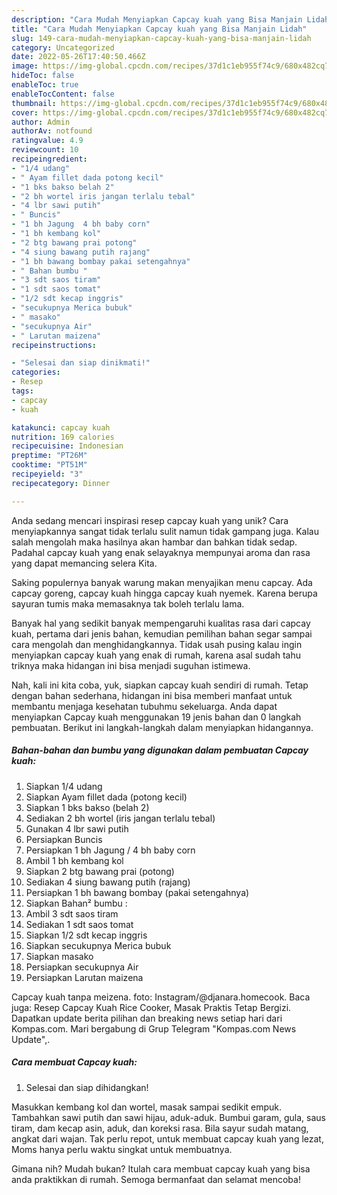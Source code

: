```yaml
---
description: "Cara Mudah Menyiapkan Capcay kuah yang Bisa Manjain Lidah"
title: "Cara Mudah Menyiapkan Capcay kuah yang Bisa Manjain Lidah"
slug: 149-cara-mudah-menyiapkan-capcay-kuah-yang-bisa-manjain-lidah
category: Uncategorized
date: 2022-05-26T17:40:50.466Z
image: https://img-global.cpcdn.com/recipes/37d1c1eb955f74c9/680x482cq70/capcay-kuah-foto-resep-utama.jpg
hideToc: false
enableToc: true
enableTocContent: false
thumbnail: https://img-global.cpcdn.com/recipes/37d1c1eb955f74c9/680x482cq70/capcay-kuah-foto-resep-utama.jpg
cover: https://img-global.cpcdn.com/recipes/37d1c1eb955f74c9/680x482cq70/capcay-kuah-foto-resep-utama.jpg
author: Admin
authorAv: notfound
ratingvalue: 4.9
reviewcount: 10
recipeingredient:
- "1/4 udang"
- " Ayam fillet dada potong kecil"
- "1 bks bakso belah 2"
- "2 bh wortel iris jangan terlalu tebal"
- "4 lbr sawi putih"
- " Buncis"
- "1 bh Jagung  4 bh baby corn"
- "1 bh kembang kol"
- "2 btg bawang prai potong"
- "4 siung bawang putih rajang"
- "1 bh bawang bombay pakai setengahnya"
- " Bahan bumbu "
- "3 sdt saos tiram"
- "1 sdt saos tomat"
- "1/2 sdt kecap inggris"
- "secukupnya Merica bubuk"
- " masako"
- "secukupnya Air"
- " Larutan maizena"
recipeinstructions:

- "Selesai dan siap dinikmati!"
categories:
- Resep
tags:
- capcay
- kuah

katakunci: capcay kuah 
nutrition: 169 calories
recipecuisine: Indonesian
preptime: "PT26M"
cooktime: "PT51M"
recipeyield: "3"
recipecategory: Dinner

---
```





Anda sedang mencari inspirasi resep capcay kuah yang unik? Cara menyiapkannya sangat tidak terlalu sulit namun tidak gampang juga. Kalau salah mengolah maka hasilnya akan hambar dan bahkan tidak sedap. Padahal capcay kuah yang enak selayaknya mempunyai aroma dan rasa yang dapat memancing selera Kita.





Saking populernya banyak warung makan menyajikan menu capcay. Ada capcay goreng, capcay kuah hingga capcay kuah nyemek. Karena berupa sayuran tumis maka memasaknya tak boleh terlalu lama.

Banyak hal yang sedikit banyak mempengaruhi kualitas rasa dari capcay kuah, pertama dari jenis bahan, kemudian pemilihan bahan segar sampai cara mengolah dan menghidangkannya. Tidak usah pusing kalau ingin menyiapkan capcay kuah yang enak di rumah, karena asal sudah tahu triknya maka hidangan ini bisa menjadi suguhan istimewa.






Nah, kali ini kita coba, yuk, siapkan capcay kuah sendiri di rumah. Tetap dengan bahan sederhana, hidangan ini bisa memberi manfaat untuk membantu menjaga kesehatan tubuhmu sekeluarga. Anda dapat menyiapkan Capcay kuah menggunakan 19 jenis bahan dan 0 langkah pembuatan. Berikut ini langkah-langkah dalam menyiapkan hidangannya.

<!--inarticleads1-->

##### Bahan-bahan dan bumbu yang digunakan dalam pembuatan Capcay kuah:

1. Siapkan 1/4 udang
1. Siapkan  Ayam fillet dada (potong kecil)
1. Siapkan 1 bks bakso (belah 2)
1. Sediakan 2 bh wortel (iris jangan terlalu tebal)
1. Gunakan 4 lbr sawi putih
1. Persiapkan  Buncis
1. Persiapkan 1 bh Jagung / 4 bh baby corn
1. Ambil 1 bh kembang kol
1. Siapkan 2 btg bawang prai (potong)
1. Sediakan 4 siung bawang putih (rajang)
1. Persiapkan 1 bh bawang bombay (pakai setengahnya)
1. Siapkan  Bahan² bumbu :
1. Ambil 3 sdt saos tiram
1. Sediakan 1 sdt saos tomat
1. Siapkan 1/2 sdt kecap inggris
1. Siapkan secukupnya Merica bubuk
1. Siapkan  masako
1. Persiapkan secukupnya Air
1. Persiapkan  Larutan maizena


Capcay kuah tanpa meizena. foto: Instagram/@djanara.homecook. Baca juga: Resep Capcay Kuah Rice Cooker, Masak Praktis Tetap Bergizi. Dapatkan update berita pilihan dan breaking news setiap hari dari Kompas.com. Mari bergabung di Grup Telegram &#34;Kompas.com News Update&#34;,. 

<!--inarticleads2-->

##### Cara membuat Capcay kuah:


1. Selesai dan siap dihidangkan!

Masukkan kembang kol dan wortel, masak sampai sedikit empuk. Tambahkan sawi putih dan sawi hijau, aduk-aduk. Bumbui garam, gula, saus tiram, dam kecap asin, aduk, dan koreksi rasa. Bila sayur sudah matang, angkat dari wajan. Tak perlu repot, untuk membuat capcay kuah yang lezat, Moms hanya perlu waktu singkat untuk membuatnya. 

Gimana nih? Mudah bukan? Itulah cara membuat capcay kuah yang bisa anda praktikkan di rumah. Semoga bermanfaat dan selamat mencoba!
